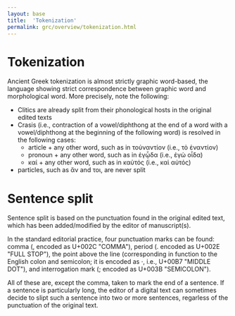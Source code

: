 ```yaml
---
layout: base
title:  'Tokenization'
permalink: grc/overview/tokenization.html
---
```


# Tokenization

Ancient Greek tokenization is almost strictly graphic word-based, the language showing strict correspondence between graphic word and morphological word. More precisely, note the following:

* Clitics are already split from their phonological hosts in the original edited texts
* Crasis (i.e., contraction of a vowel/diphthong at the end of a word with a vowel/diphthong at the beginning of the following word) is resolved in the following cases:
  * article + any other word, such as in τοὐναντίον (i.e., τὸ ἐναντίον)
  * pronoun + any other word, such as in ἐγᾧδα (i.e., ἐγὼ οἶδα)
  * καί + any other word, such as in καὑτός (i.e., καὶ αὐτός)
* particles, such as ἄν and τοι, are never split

# Sentence split

Sentence split is based on the punctuation found in the original edited text, which has been added/modified by the editor of manuscript(s). 

In the standard editorial practice, four punctuation marks can be found: comma (, encoded as U+002C "COMMA"), period (. encoded as U+002E "FULL STOP"), the point above the line (corresponding in function to the English colon and semicolon; it is encoded as ·, i.e., U+00B7 "MIDDLE DOT"), and interrogation mark (; encoded as U+003B "SEMICOLON"). 

All of these are, except the comma, taken to mark the end of a sentence. If a sentence is particularly long, the editor of a digital text can sometimes decide to slipt such a sentence into two or more sentences, regarless of the punctuation of the original text.
